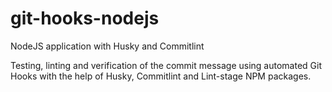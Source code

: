 # git-hooks-nodejs
NodeJS application with Husky and Commitlint

Testing, linting and verification of the commit message using  automated Git Hooks with the help of Husky, Commitlint and Lint-stage NPM packages.
